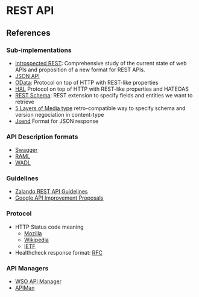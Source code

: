 # REST API

## References

### Sub-implementations

* [Introspected REST](https://introspected.rest/#1-definitions):
    Comprehensive study of the current state of web APIs
    and proposition of a new format for REST APIs.
* [JSON API](https://jsonapi.org/format/)
* [OData](https://www.odata.org/getting-started/basic-tutorial/):
    Protocol on top of HTTP with REST-like properties
* [HAL](https://stateless.group/hal_specification.html)
    Protocol on top of HTTP with REST-like properties and HATEOAS
* [REST Schema](https://github.com/goncalo-oliveira/rest-schema-spec):
    REST extension to specify fields and entities we want to retrieve
* [5 Layers of Media type](http://byterot.blogspot.com/2012/12/5-levels-of-media-type-rest-csds.html)
    retro-compatible way to specify schema and version negociation in content-type
* [Jsend](https://github.com/omniti-labs/jsend)
    Format for JSON response
    
### API Description formats

* [Swagger](https://swagger.io/resources/open-api/)
* [RAML](https://raml.org/)
* [WADL](https://en.wikipedia.org/wiki/Web_Application_Description_Language)

### Guidelines

* [Zalando REST API Guidelines](https://opensource.zalando.com/restful-api-guidelines/)
* [Google API Improvement Proposals](https://google.aip.dev/general)

### Protocol

* HTTP Status code meaning
    * [Mozilla](https://developer.mozilla.org/en-US/docs/Web/HTTP/Status#server_error_responses)
    * [Wikipedia](https://en.wikipedia.org/wiki/List_of_HTTP_status_codes)
    * [IETF](https://datatracker.ietf.org/doc/html/draft-ietf-httpbis-semantics#section-15)
* Healthcheck response format: [RFC](https://inadarei.github.io/rfc-healthcheck/)

### API Managers

* [WSO API Manager](https://wso2.com/api-manager/)
* [APIMan](https://www.apiman.io/)
